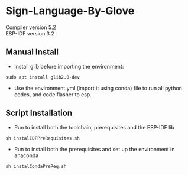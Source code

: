 # Sign-Language-By-Glove

Compiler version 5.2  
ESP-IDF version 3.2

## Manual Install
* Install glib before importing the environment:
```
sudo apt install glib2.0-dev
```
* Use the environment.yml (import it using conda) file to run all python codes, and code flasher to esp.  

## Script Installation

* Run to install both the toolchain, prerequisites and the ESP-IDF lib
```
sh instalIDFPreRequisites.sh
```

* Run to install both the prerequisites and set up the environment in anaconda

```
sh instalCondaPreReq.sh
```


